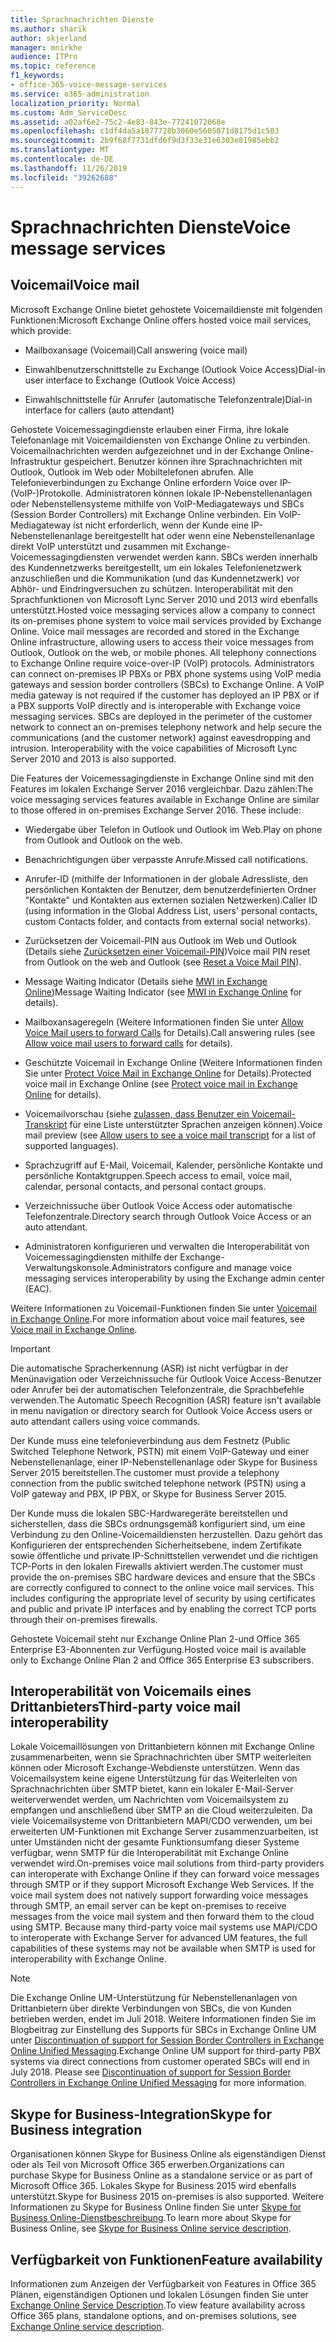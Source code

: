 ```yaml
---
title: Sprachnachrichten Dienste
ms.author: sharik
author: skjerland
manager: mnirkhe
audience: ITPro
ms.topic: reference
f1_keywords:
- office-365-voice-message-services
ms.service: o365-administration
localization_priority: Normal
ms.custom: Adm_ServiceDesc
ms.assetid: a02af6e2-75c2-4e83-843e-77241072068e
ms.openlocfilehash: c1df4da5a1877728b3060e5605071d8175d1c503
ms.sourcegitcommit: 2b9f68f7731dfd6f9d3f33e31e6303e81985ebb2
ms.translationtype: MT
ms.contentlocale: de-DE
ms.lasthandoff: 11/26/2019
ms.locfileid: "39262688"
---
```

# <a name="voice-message-services"></a><span data-ttu-id="0f897-102">Sprachnachrichten Dienste</span><span class="sxs-lookup"><span data-stu-id="0f897-102">Voice message services</span></span>

## <a name="voice-mail"></a><span data-ttu-id="0f897-103">Voicemail</span><span class="sxs-lookup"><span data-stu-id="0f897-103">Voice mail</span></span>

<span data-ttu-id="0f897-104">Microsoft Exchange Online bietet gehostete Voicemaildienste mit folgenden Funktionen:</span><span class="sxs-lookup"><span data-stu-id="0f897-104">Microsoft Exchange Online offers hosted voice mail services, which provide:</span></span>
  
- <span data-ttu-id="0f897-105">Mailboxansage (Voicemail)</span><span class="sxs-lookup"><span data-stu-id="0f897-105">Call answering (voice mail)</span></span>
    
- <span data-ttu-id="0f897-106">Einwahlbenutzerschnittstelle zu Exchange (Outlook Voice Access)</span><span class="sxs-lookup"><span data-stu-id="0f897-106">Dial-in user interface to Exchange (Outlook Voice Access)</span></span>
    
- <span data-ttu-id="0f897-107">Einwahlschnittstelle für Anrufer (automatische Telefonzentrale)</span><span class="sxs-lookup"><span data-stu-id="0f897-107">Dial-in interface for callers (auto attendant)</span></span>
    
<span data-ttu-id="0f897-p101">Gehostete Voicemessagingdienste erlauben einer Firma, ihre lokale Telefonanlage mit Voicemaildiensten von Exchange Online zu verbinden. Voicemailnachrichten werden aufgezeichnet und in der Exchange Online-Infrastruktur gespeichert. Benutzer können ihre Sprachnachrichten mit Outlook, Outlook im Web oder Mobiltelefonen abrufen. Alle Telefonieverbindungen zu Exchange Online erfordern Voice over IP-(VoIP-)Protokolle. Administratoren können lokale IP-Nebenstellenanlagen oder Nebenstellensysteme mithilfe von VoIP-Mediagateways und SBCs (Session Border Controllers) mit Exchange Online verbinden. Ein VoIP-Mediagateway ist nicht erforderlich, wenn der Kunde eine IP-Nebenstellenanlage bereitgestellt hat oder wenn eine Nebenstellenanlage direkt VoIP unterstützt und zusammen mit Exchange-Voicemessagingdiensten verwendet werden kann. SBCs werden innerhalb des Kundennetzwerks bereitgestellt, um ein lokales Telefonienetzwerk anzuschließen und die Kommunikation (und das Kundennetzwerk) vor Abhör- und Eindringversuchen zu schützen. Interoperabilität mit den Sprachfunktionen von Microsoft Lync Server 2010 und 2013 wird ebenfalls unterstützt.</span><span class="sxs-lookup"><span data-stu-id="0f897-p101">Hosted voice messaging services allow a company to connect its on-premises phone system to voice mail services provided by Exchange Online. Voice mail messages are recorded and stored in the Exchange Online infrastructure, allowing users to access their voice messages from Outlook, Outlook on the web, or mobile phones. All telephony connections to Exchange Online require voice-over-IP (VoIP) protocols. Administrators can connect on-premises IP PBXs or PBX phone systems using VoIP media gateways and session border controllers (SBCs) to Exchange Online. A VoIP media gateway is not required if the customer has deployed an IP PBX or if a PBX supports VoIP directly and is interoperable with Exchange voice messaging services. SBCs are deployed in the perimeter of the customer network to connect an on-premises telephony network and help secure the communications (and the customer network) against eavesdropping and intrusion. Interoperability with the voice capabilities of Microsoft Lync Server 2010 and 2013 is also supported.</span></span>
  
<span data-ttu-id="0f897-p102">Die Features der Voicemessagingdienste in Exchange Online sind mit den Features im lokalen Exchange Server 2016 vergleichbar. Dazu zählen:</span><span class="sxs-lookup"><span data-stu-id="0f897-p102">The voice messaging services features available in Exchange Online are similar to those offered in on-premises Exchange Server 2016. These include:</span></span>
  
- <span data-ttu-id="0f897-117">Wiedergabe über Telefon in Outlook und Outlook im Web.</span><span class="sxs-lookup"><span data-stu-id="0f897-117">Play on phone from Outlook and Outlook on the web.</span></span>
    
- <span data-ttu-id="0f897-118">Benachrichtigungen über verpasste Anrufe.</span><span class="sxs-lookup"><span data-stu-id="0f897-118">Missed call notifications.</span></span>
    
- <span data-ttu-id="0f897-119">Anrufer-ID (mithilfe der Informationen in der globale Adressliste, den persönlichen Kontakten der Benutzer, dem benutzerdefinierten Ordner "Kontakte" und Kontakten aus externen sozialen Netzwerken).</span><span class="sxs-lookup"><span data-stu-id="0f897-119">Caller ID (using information in the Global Address List, users' personal contacts, custom Contacts folder, and contacts from external social networks).</span></span>
    
- <span data-ttu-id="0f897-120">Zurücksetzen der Voicemail-PIN aus Outlook im Web und Outlook (Details siehe [Zurücksetzen einer Voicemail-PIN](https://go.microsoft.com/fwlink/p/?LinkId=286328))</span><span class="sxs-lookup"><span data-stu-id="0f897-120">Voice mail PIN reset from Outlook on the web and Outlook (see [Reset a Voice Mail PIN](https://go.microsoft.com/fwlink/p/?LinkId=286328)).</span></span>
    
- <span data-ttu-id="0f897-121">Message Waiting Indicator (Details siehe [MWI in Exchange Online](https://go.microsoft.com/fwlink/p/?LinkId=271794))</span><span class="sxs-lookup"><span data-stu-id="0f897-121">Message Waiting Indicator (see [MWI in Exchange Online](https://go.microsoft.com/fwlink/p/?LinkId=271794) for details).</span></span> 
    
- <span data-ttu-id="0f897-122">Mailboxansageregeln (Weitere Informationen finden Sie unter [Allow Voice Mail users to forward Calls](https://go.microsoft.com/fwlink/p/?LinkId=271795) for Details).</span><span class="sxs-lookup"><span data-stu-id="0f897-122">Call answering rules (see [Allow voice mail users to forward calls](https://go.microsoft.com/fwlink/p/?LinkId=271795) for details).</span></span>
    
- <span data-ttu-id="0f897-123">Geschützte Voicemail in Exchange Online (Weitere Informationen finden Sie unter [Protect Voice Mail in Exchange Online](https://go.microsoft.com/fwlink/p/?LinkId=271796) for Details).</span><span class="sxs-lookup"><span data-stu-id="0f897-123">Protected voice mail in Exchange Online (see [Protect voice mail in Exchange Online](https://go.microsoft.com/fwlink/p/?LinkId=271796) for details).</span></span>
    
- <span data-ttu-id="0f897-124">Voicemailvorschau (siehe [zulassen, dass Benutzer ein Voicemail-Transkript](https://go.microsoft.com/fwlink/p/?LinkId=271797) für eine Liste unterstützter Sprachen anzeigen können).</span><span class="sxs-lookup"><span data-stu-id="0f897-124">Voice mail preview (see [Allow users to see a voice mail transcript](https://go.microsoft.com/fwlink/p/?LinkId=271797) for a list of supported languages).</span></span>
    
- <span data-ttu-id="0f897-125">Sprachzugriff auf E-Mail, Voicemail, Kalender, persönliche Kontakte und persönliche Kontaktgruppen.</span><span class="sxs-lookup"><span data-stu-id="0f897-125">Speech access to email, voice mail, calendar, personal contacts, and personal contact groups.</span></span>
    
- <span data-ttu-id="0f897-126">Verzeichnissuche über Outlook Voice Access oder automatische Telefonzentrale.</span><span class="sxs-lookup"><span data-stu-id="0f897-126">Directory search through Outlook Voice Access or an auto attendant.</span></span>
    
- <span data-ttu-id="0f897-127">Administratoren konfigurieren und verwalten die Interoperabilität von Voicemessagingdiensten mithilfe der Exchange-Verwaltungskonsole.</span><span class="sxs-lookup"><span data-stu-id="0f897-127">Administrators configure and manage voice messaging services interoperability by using the Exchange admin center (EAC).</span></span>
    
<span data-ttu-id="0f897-128">Weitere Informationen zu Voicemail-Funktionen finden Sie unter [Voicemail in Exchange Online](https://go.microsoft.com/fwlink/p/?LinkId=271798).</span><span class="sxs-lookup"><span data-stu-id="0f897-128">For more information about voice mail features, see [Voice mail in Exchange Online](https://go.microsoft.com/fwlink/p/?LinkId=271798).</span></span>
  
> [!IMPORTANT]
> <span data-ttu-id="0f897-129">Die automatische Spracherkennung (ASR) ist nicht verfügbar in der Menünavigation oder Verzeichnissuche für Outlook Voice Access-Benutzer oder Anrufer bei der automatischen Telefonzentrale, die Sprachbefehle verwenden.</span><span class="sxs-lookup"><span data-stu-id="0f897-129">The Automatic Speech Recognition (ASR) feature isn't available in menu navigation or directory search for Outlook Voice Access users or auto attendant callers using voice commands.</span></span> 
>
> <span data-ttu-id="0f897-130">Der Kunde muss eine telefonieverbindung aus dem Festnetz (Public Switched Telephone Network, PSTN) mit einem VoIP-Gateway und einer Nebenstellenanlage, einer IP-Nebenstellenanlage oder Skype for Business Server 2015 bereitstellen.</span><span class="sxs-lookup"><span data-stu-id="0f897-130">The customer must provide a telephony connection from the public switched telephone network (PSTN) using a VoIP gateway and PBX, IP PBX, or Skype for Business Server 2015.</span></span> 
>
> <span data-ttu-id="0f897-p103">Der Kunde muss die lokalen SBC-Hardwaregeräte bereitstellen und sicherstellen, dass die SBCs ordnungsgemäß konfiguriert sind, um eine Verbindung zu den Online-Voicemaildiensten herzustellen. Dazu gehört das Konfigurieren der entsprechenden Sicherheitsebene, indem Zertifikate sowie öffentliche und private IP-Schnittstellen verwendet und die richtigen TCP-Ports in den lokalen Firewalls aktiviert werden.</span><span class="sxs-lookup"><span data-stu-id="0f897-p103">The customer must provide the on-premises SBC hardware devices and ensure that the SBCs are correctly configured to connect to the online voice mail services. This includes configuring the appropriate level of security by using certificates and public and private IP interfaces and by enabling the correct TCP ports through their on-premises firewalls.</span></span> 
>
> <span data-ttu-id="0f897-133">Gehostete Voicemail steht nur Exchange Online Plan 2-und Office 365 Enterprise E3-Abonnenten zur Verfügung.</span><span class="sxs-lookup"><span data-stu-id="0f897-133">Hosted voice mail is available only to Exchange Online Plan 2 and Office 365 Enterprise E3 subscribers.</span></span> 
  
## <a name="third-party-voice-mail-interoperability"></a><span data-ttu-id="0f897-134">Interoperabilität von Voicemails eines Drittanbieters</span><span class="sxs-lookup"><span data-stu-id="0f897-134">Third-party voice mail interoperability</span></span>

<span data-ttu-id="0f897-p104">Lokale Voicemaillösungen von Drittanbietern können mit Exchange Online zusammenarbeiten, wenn sie Sprachnachrichten über SMTP weiterleiten können oder Microsoft Exchange-Webdienste unterstützen. Wenn das Voicemailsystem keine eigene Unterstützung für das Weiterleiten von Sprachnachrichten über SMTP bietet, kann ein lokaler E-Mail-Server weiterverwendet werden, um Nachrichten vom Voicemailsystem zu empfangen und anschließend über SMTP an die Cloud weiterzuleiten. Da viele Voicemailsysteme von Drittanbietern MAPI/CDO verwenden, um bei erweiterten UM-Funktionen mit Exchange Server zusammenzuarbeiten, ist unter Umständen nicht der gesamte Funktionsumfang dieser Systeme verfügbar, wenn SMTP für die Interoperabilität mit Exchange Online verwendet wird.</span><span class="sxs-lookup"><span data-stu-id="0f897-p104">On-premises voice mail solutions from third-party providers can interoperate with Exchange Online if they can forward voice messages through SMTP or if they support Microsoft Exchange Web Services. If the voice mail system does not natively support forwarding voice messages through SMTP, an email server can be kept on-premises to receive messages from the voice mail system and then forward them to the cloud using SMTP. Because many third-party voice mail systems use MAPI/CDO to interoperate with Exchange Server for advanced UM features, the full capabilities of these systems may not be available when SMTP is used for interoperability with Exchange Online.</span></span>
  
> [!NOTE]
> <span data-ttu-id="0f897-p105">Die Exchange Online UM-Unterstützung für Nebenstellenanlagen von Drittanbietern über direkte Verbindungen von SBCs, die von Kunden betrieben werden, endet im Juli 2018. Weitere Informationen finden Sie im Blogbeitrag zur Einstellung des Supports für SBCs in Exchange Online UM unter [Discontinuation of support for Session Border Controllers in Exchange Online Unified Messaging](https://techcommunity.microsoft.com/t5/Exchange-Team-Blog/Discontinuation-of-support-for-Session-Border-Controllers-in/ba-p/607117).</span><span class="sxs-lookup"><span data-stu-id="0f897-p105">Exchange Online UM support for third-party PBX systems via direct connections from customer operated SBCs will end in July 2018. Please see [Discontinuation of support for Session Border Controllers in Exchange Online Unified Messaging](https://techcommunity.microsoft.com/t5/Exchange-Team-Blog/Discontinuation-of-support-for-Session-Border-Controllers-in/ba-p/607117) for more information.</span></span> 
  
## <a name="skype-for-business-integration"></a><span data-ttu-id="0f897-140">Skype for Business-Integration</span><span class="sxs-lookup"><span data-stu-id="0f897-140">Skype for Business integration</span></span>

<span data-ttu-id="0f897-141">Organisationen können Skype for Business Online als eigenständigen Dienst oder als Teil von Microsoft Office 365 erwerben.</span><span class="sxs-lookup"><span data-stu-id="0f897-141">Organizations can purchase Skype for Business Online as a standalone service or as part of Microsoft Office 365.</span></span> <span data-ttu-id="0f897-142">Lokales Skype for Business 2015 wird ebenfalls unterstützt.</span><span class="sxs-lookup"><span data-stu-id="0f897-142">Skype for Business 2015 on-premises is also supported.</span></span> <span data-ttu-id="0f897-143">Weitere Informationen zu Skype for Business Online finden Sie unter [Skype for Business Online-Dienstbeschreibung](../skype-for-business-online-service-description/skype-for-business-online-service-description.md).</span><span class="sxs-lookup"><span data-stu-id="0f897-143">To learn more about Skype for Business Online, see [Skype for Business Online service description](../skype-for-business-online-service-description/skype-for-business-online-service-description.md).</span></span>
  
## <a name="feature-availability"></a><span data-ttu-id="0f897-144">Verfügbarkeit von Funktionen</span><span class="sxs-lookup"><span data-stu-id="0f897-144">Feature availability</span></span>

<span data-ttu-id="0f897-145">Informationen zum Anzeigen der Verfügbarkeit von Features in Office 365 Plänen, eigenständigen Optionen und lokalen Lösungen finden Sie unter [Exchange Online Service Description](exchange-online-service-description.md).</span><span class="sxs-lookup"><span data-stu-id="0f897-145">To view feature availability across Office 365 plans, standalone options, and on-premises solutions, see [Exchange Online service description](exchange-online-service-description.md).</span></span>
  


